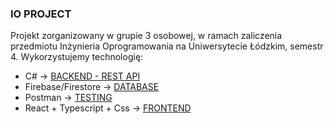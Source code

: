 ### IO PROJECT
Projekt zorganizowany w grupie 3 osobowej, w ramach zaliczenia przedmiotu Inżynieria Oprogramowania na Uniwersytecie Łódzkim, semestr 4.
Wykorzystujemy technologię:
  - C#                       ->  [BACKEND - REST API][api]
  - Firebase/Firestore       ->  [DATABASE][db]
  - Postman                  ->  [TESTING][testing]
  - React + Typescript + Css ->  [FRONTEND][frontend]

[api]: https://github.com/TrueJacobG/io-project/wiki/API
[db]: https://github.com/TrueJacobG/io-project/wiki/Database
[testing]: https://github.com/TrueJacobG/io-project/wiki/Testing
[frontend]: https://github.com/TrueJacobG/io-project/wiki/Frontend
